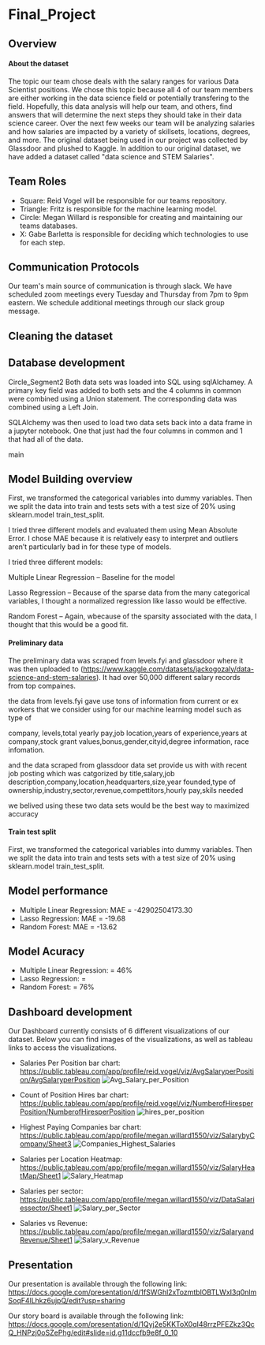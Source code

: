 # Final_Project


## Overview


#### About the dataset
The topic our team chose deals with the salary ranges for various Data Scientist positions. We chose this topic because all 4 of our team members are either working in the data science field or potentially transfering to the field. Hopefully, this data analysis will help our team, and others, find answers that will determine the next steps they should take in their data science career. Over the next few weeks our team will be analyzing salaries and how salaries are impacted by a variety of skillsets, locations, degrees, and more. The original dataset being used in our project was collected by Glassdoor and plushed to Kaggle. In addition to our original dataset, we have added a dataset called "data science and STEM Salaries". 

## Team Roles
- Square: Reid Vogel will be responsible for our teams repository.
- Triangle: Fritz is responsible for the machine learning model. 
- Circle: Megan Willard is responsible for creating and maintaining our teams databases. 
- X: Gabe Barletta is responsible for deciding which technologies to use for each step. 


## Communication Protocols
Our team's main source of communication is through slack. We have scheduled zoom meetings every Tuesday and Thursday from 7pm to 9pm eastern. We schedule additional meetings through our slack group message.

## Cleaning the dataset

## Database development

Circle_Segment2
Both data sets was loaded into SQL using sqlAlchamey. 
A primary key field was added to both sets and the 4 columns in common were combined using a Union statement. The corresponding data was combined using a Left Join. 

SQLAlchemy was then used to load two data sets back into a data frame in a jupyter notebook. One that just had the four columns in common and 1 that had all of the data. 


 main
## Model Building overview

First, we transformed the categorical variables into dummy variables. Then we  split the data into train and tests sets with a test size of 20% using sklearn.model train_test_split.

I tried three different models and evaluated them using Mean Absolute Error. I chose MAE because it is relatively easy to interpret and outliers aren’t particularly bad in for these type of models.

I tried three different models:

Multiple Linear Regression – Baseline for the model

Lasso Regression – Because of the sparse data from the many categorical variables, I thought a normalized regression like lasso would be effective.

Random Forest – Again, wbecause of the sparsity associated with the data, I thought that this would be a good fit.

#### Preliminary data

The preliminary data was scraped from levels.fyi and glassdoor where it was then uploaded to (https://www.kaggle.com/datasets/jackogozaly/data-science-and-stem-salaries). It had over 50,000 different salary records from top compaines. 

the data from levels.fyi gave use tons of information from current or ex workers that we consider using for our machine learning model such as type of 

company, levels,total yearly pay,job location,years of experience,years at company,stock grant values,bonus,gender,cityid,degree information, race infomation.  

and the data scraped from glassdoor data set provide us with with recent job posting which was catgorized by 
title,salary,job description,company,location,headquarters,size,year founded,type of ownership,industry,sector,revenue,compettitors,hourly pay,skils needed

we belived using these two data sets would be the best way to maximized accuracy 

#### Train test split
 First, we transformed the categorical variables into dummy variables. Then we split the data into train and tests sets with a test size of 20% using sklearn.model train_test_split.

## Model performance

* Multiple Linear Regression: MAE = -42902504173.30
* Lasso Regression: MAE = -19.68
* Random Forest: MAE = -13.62

## Model Acuracy 
* Multiple Linear Regression: = 46%
* Lasso Regression: = 
* Random Forest:  = 76%

## Dashboard development
Our Dashboard currently consists of 6 different visualizations of our dataset. Below you can find images of the visualizations, as well as tableau links to access the visualizations. 
- Salaries Per Position bar chart: https://public.tableau.com/app/profile/reid.vogel/viz/AvgSalaryperPosition/AvgSalaryperPosition
![Avg_Salary_per_Position](https://user-images.githubusercontent.com/92598335/161164327-2efa161e-f748-422e-922b-ac463ddbba62.png)

- Count of Position Hires bar chart: https://public.tableau.com/app/profile/reid.vogel/viz/NumberofHiresperPosition/NumberofHiresperPosition
![hires_per_position](https://user-images.githubusercontent.com/92598335/161164256-c323fd91-59a1-45d0-8d56-4e4b8dfe3a30.png)

- Highest Paying Companies bar chart: https://public.tableau.com/app/profile/megan.willard1550/viz/SalarybyCompany/Sheet3
![Companies_Highest_Salaries](https://user-images.githubusercontent.com/92598335/161166741-e2727cbd-47c7-4476-974a-81c41b9f39cf.png)

- Salaries per Location Heatmap: https://public.tableau.com/app/profile/megan.willard1550/viz/SalaryHeatMap/Sheet1
![Salary_Heatmap](https://user-images.githubusercontent.com/92598335/161164829-76e92aab-d5f5-4bfa-b17e-a5e0a12bc35d.png)


- Salaries per sector: https://public.tableau.com/app/profile/megan.willard1550/viz/DataSalariessector/Sheet1
![Salary_per_Sector](https://user-images.githubusercontent.com/92598335/161164904-4a0bb1b8-ca2b-4982-be27-01679f988a0d.png)


- Salaries vs Revenue: https://public.tableau.com/app/profile/megan.willard1550/viz/SalaryandRevenue/Sheet1
![Salary_v_Revenue](https://user-images.githubusercontent.com/92598335/161164785-6f61eef1-7a2d-4303-8dc1-8426d2f577fd.png)




## Presentation
Our presentation is available through the following link:
https://docs.google.com/presentation/d/1fSWGhl2xTozmtblOBTLWxI3q0nlmSoqF4lLhkz6ujpQ/edit?usp=sharing

Our story board is available through the following link:
https://docs.google.com/presentation/d/1Qyj2e5KKToX0qI48rrzPFEZkz3QcQ_HNPzj0oSZePhg/edit#slide=id.g11dccfb9e8f_0_10
